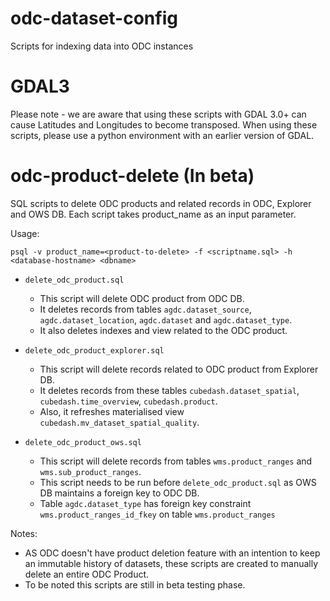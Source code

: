 # odc-dataset-config
Scripts for indexing data into ODC instances

# GDAL3
Please note - we are aware that using these scripts with GDAL 3.0+ can cause Latitudes and Longitudes to become transposed. When using these scripts, please use a python environment with an earlier version of GDAL.


# odc-product-delete (In beta)
SQL scripts to delete ODC products and related records in ODC, Explorer and OWS DB. Each script takes product_name as an input parameter.

Usage:
```
psql -v product_name=<product-to-delete> -f <scriptname.sql> -h <database-hostname> <dbname>
```

- `delete_odc_product.sql` 
    - This script will delete ODC product from ODC DB. 
    - It deletes records from tables `agdc.dataset_source`, `agdc.dataset_location`, `agdc.dataset` and `agdc.dataset_type`.
    - It also deletes indexes and view related to the ODC product.
    
- `delete_odc_product_explorer.sql` 
    - This script will delete records related to ODC product from Explorer DB. 
    - It deletes records from these tables `cubedash.dataset_spatial`, `cubedash.time_overview`, `cubedash.product`.
    - Also, it refreshes materialised view `cubedash.mv_dataset_spatial_quality`.

- `delete_odc_product_ows.sql`
    - This script will delete records from tables `wms.product_ranges` and `wms.sub_product_ranges`. 
    - This script needs to be run before `delete_odc_product.sql` as OWS DB maintains a foreign key to ODC DB.
    - Table `agdc.dataset_type` has foreign key constraint `wms.product_ranges_id_fkey` on table `wms.product_ranges`

Notes: 
- AS ODC doesn't have product deletion feature with an intention to keep an immutable history of datasets, these scripts are created to manually delete an entire ODC Product. 
- To be noted this scripts are still in beta testing phase.
